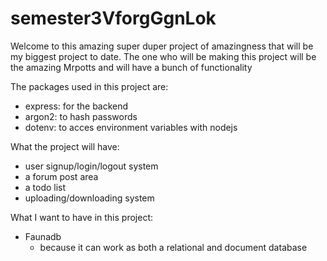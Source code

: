 # semester3VforgGgnLok

Welcome to this amazing super duper project of amazingness that will be my biggest project to date. The one who will be making this project will be the amazing Mrpotts and will have a bunch of functionality

The packages used in this project are:
- express: for the backend 
- argon2: to hash passwords
- dotenv: to acces environment variables with nodejs

What the project will have:
- user signup/login/logout system
- a forum post area
- a todo list
- uploading/downloading system

What I want to have in this project:
- Faunadb
  - because it can work as both a relational and document database

